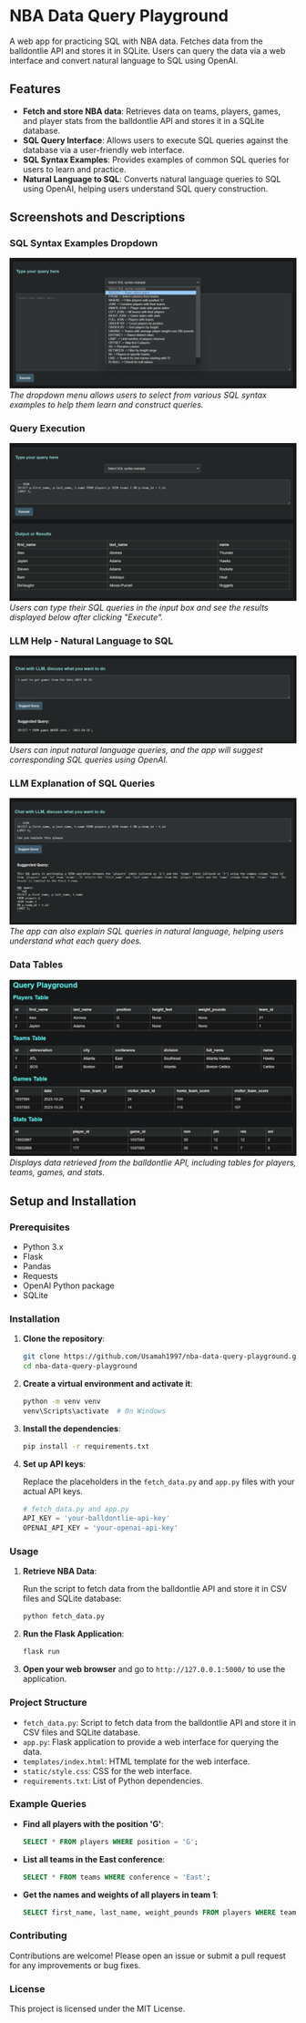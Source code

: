 # NBA Data Query Playground

A web app for practicing SQL with NBA data. Fetches data from the balldontlie API and stores it in SQLite. Users can query the data via a web interface and convert natural language to SQL using OpenAI.

## Features

- **Fetch and store NBA data**: Retrieves data on teams, players, games, and player stats from the balldontlie API and stores it in a SQLite database.
- **SQL Query Interface**: Allows users to execute SQL queries against the database via a user-friendly web interface.
- **SQL Syntax Examples**: Provides examples of common SQL queries for users to learn and practice.
- **Natural Language to SQL**: Converts natural language queries to SQL using OpenAI, helping users understand SQL query construction.

## Screenshots and Descriptions

### SQL Syntax Examples Dropdown

![SQL Syntax Examples Dropdown](images/dropdown.png)
*The dropdown menu allows users to select from various SQL syntax examples to help them learn and construct queries.*

### Query Execution

![Query Execution](images/execution.png)
*Users can type their SQL queries in the input box and see the results displayed below after clicking "Execute".*

### LLM Help - Natural Language to SQL

![LLM Help - Natural Language to SQL](images/llm_Help.png)
*Users can input natural language queries, and the app will suggest corresponding SQL queries using OpenAI.*

### LLM Explanation of SQL Queries

![LLM Explanation of SQL Queries](images/llm_help2.png)
*The app can also explain SQL queries in natural language, helping users understand what each query does.*

### Data Tables

![Data Tables](images/tables.png)
*Displays data retrieved from the balldontlie API, including tables for players, teams, games, and stats.*

## Setup and Installation

### Prerequisites

- Python 3.x
- Flask
- Pandas
- Requests
- OpenAI Python package
- SQLite

### Installation

1. **Clone the repository**:

    ```sh
    git clone https://github.com/Usamah1997/nba-data-query-playground.git
    cd nba-data-query-playground
    ```

2. **Create a virtual environment and activate it**:

    ```sh
    python -m venv venv
    venv\Scripts\activate  # On Windows
    ```

3. **Install the dependencies**:

    ```sh
    pip install -r requirements.txt
    ```

4. **Set up API keys**:

    Replace the placeholders in the `fetch_data.py` and `app.py` files with your actual API keys.

    ```python
    # fetch_data.py and app.py
    API_KEY = 'your-balldontlie-api-key'
    OPENAI_API_KEY = 'your-openai-api-key'
    ```

### Usage

1. **Retrieve NBA Data**:

    Run the script to fetch data from the balldontlie API and store it in CSV files and SQLite database:

    ```sh
    python fetch_data.py
    ```

2. **Run the Flask Application**:

    ```sh
    flask run
    ```

3. **Open your web browser** and go to `http://127.0.0.1:5000/` to use the application.

### Project Structure

- `fetch_data.py`: Script to fetch data from the balldontlie API and store it in CSV files and SQLite database.
- `app.py`: Flask application to provide a web interface for querying the data.
- `templates/index.html`: HTML template for the web interface.
- `static/style.css`: CSS for the web interface.
- `requirements.txt`: List of Python dependencies.

### Example Queries

- **Find all players with the position 'G'**:

    ```sql
    SELECT * FROM players WHERE position = 'G';
    ```

- **List all teams in the East conference**:

    ```sql
    SELECT * FROM teams WHERE conference = 'East';
    ```

- **Get the names and weights of all players in team 1**:

    ```sql
    SELECT first_name, last_name, weight_pounds FROM players WHERE team_id = 1;
    ```

### Contributing

Contributions are welcome! Please open an issue or submit a pull request for any improvements or bug fixes.

### License

This project is licensed under the MIT License.
